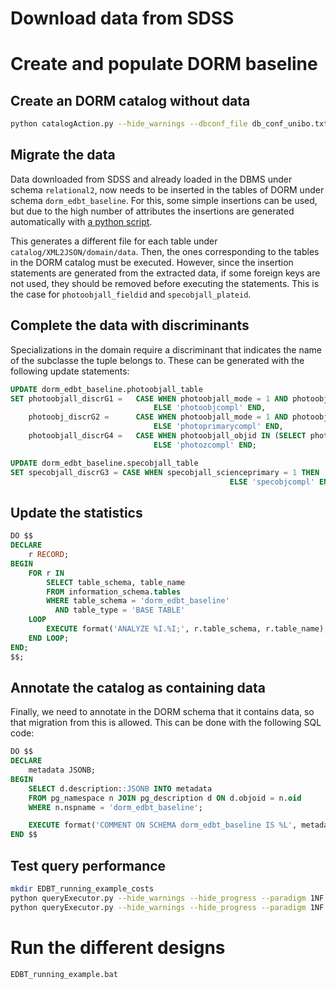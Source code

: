 # Download data from SDSS

# Create and populate DORM baseline

## Create an DORM catalog without data

```bash
python catalogAction.py --hide_warnings --dbconf_file db_conf_unibo.txt --dbschema dorm_edbt_baseline --supersede --create design --paradigm 1NF --dsg_fmt XML --dsg_spec 1NF/SDSS_simple_baseline
```

## Migrate the data

Data downloaded from SDSS and already loaded in the DBMS under schema `relational2`, now needs to be inserted in the tables of DORM under schema `dorm_edbt_baseline`. 
For this, some simple insertions can be used, but due to the high number of attributes the insertions are generated automatically with [a python script](catalog/XML2JSON/domain/SQL2INSERT.py). 

This generates a different file for each table under `catalog/XML2JSON/domain/data`.
Then, the ones corresponding to the tables in the DORM catalog must be executed.
However, since the insertion statements are generated from the extracted data, if some foreign keys are not used, they should be removed before executing the statements.
This is the case for `photoobjall_fieldid` and `specobjall_plateid`.

## Complete the data with discriminants

Specializations in the domain require a discriminant that indicates the name of the subclasse the tuple belongs to.
These can be generated with the following update statements:

```sql
UPDATE dorm_edbt_baseline.photoobjall_table
SET photoobjall_discrG1 =   CASE WHEN photoobjall_mode = 1 AND photoobjall_clean = 1 THEN 'photoobj'
								ELSE 'photoobjcompl' END,
	photoobj_discrG2 =      CASE WHEN photoobjall_mode = 1 AND photoobjall_clean = 1 AND (photoobjall_resolveStatus & 0x01) != 0 THEN 'photoprimary'
								ELSE 'photoprimarycompl' END,
	photoobjall_discrG4 =   CASE WHEN photoobjall_objid IN (SELECT photoobjall_objid FROM dorm_edbt_baseline.photoz_table) THEN 'photoz'
								ELSE 'photozcompl' END;													

UPDATE dorm_edbt_baseline.specobjall_table
SET specobjall_discrG3 = CASE WHEN specobjall_scienceprimary = 1 THEN 'specobj'
												 ELSE 'specobjcompl' END;
```

## Update the statistics

```sql
DO $$
DECLARE
    r RECORD;
BEGIN
    FOR r IN
        SELECT table_schema, table_name
        FROM information_schema.tables
        WHERE table_schema = 'dorm_edbt_baseline'
          AND table_type = 'BASE TABLE'
    LOOP
        EXECUTE format('ANALYZE %I.%I;', r.table_schema, r.table_name);
    END LOOP;
END;
$$;
```

## Annotate the catalog as containing data

Finally, we need to annotate in the DORM schema that it contains data, so that migration from this is allowed.
This can be done with the following SQL code:

```sql
DO $$
DECLARE
    metadata JSONB;
BEGIN
    SELECT d.description::JSONB INTO metadata
    FROM pg_namespace n JOIN pg_description d ON d.objoid = n.oid
    WHERE n.nspname = 'dorm_edbt_baseline';

    EXECUTE format('COMMENT ON SCHEMA dorm_edbt_baseline IS %L', metadata || '{"has_data": true}');
END $$
```

## Test query performance

```bash
mkdir EDBT_running_example_costs
python queryExecutor.py --hide_warnings --hide_progress --paradigm 1NF --dbconf_file db_conf_unibo.txt --dbschema dorm_edbt_baseline --save_cost --cost_file EDBT_running_example_costs/baseline_202505 --query_file files/queries/SDSS_2505
python queryExecutor.py --hide_warnings --hide_progress --paradigm 1NF --dbconf_file db_conf_unibo.txt --dbschema dorm_edbt_baseline --save_cost --cost_file EDBT_running_example_costs/baseline_202506 --query_file files/queries/SDSS_2506
```

# Run the different designs

```bash
EDBT_running_example.bat
```